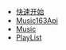 <!-- docs/_sidebar.md -->

* [快速开始](/pycloudmusic/README)
* [Music163Api](/pycloudmusic/Music163Api.md)
* [Music](/pycloudmusic/Music.md)
* [PlayList](/pycloudmusic/PlayList.md)